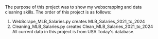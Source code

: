 The purpose of this project was to show my webscrapping and data cleaning skills.
The order of this project is as follows:
  1. WebScrape_MLB_Salaries.py creates MLB_Salaries_2021_to_2024
  2. Cleaning_MLB_Salaries.py creates Clean_MLB_Salaries_2021_to_2024
All current data in this project is from USA Today's database.
